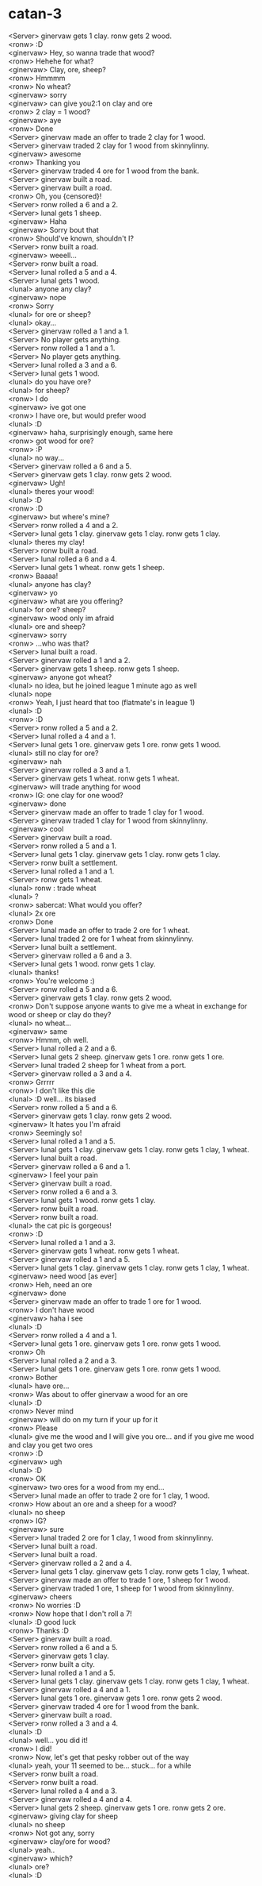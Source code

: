 # catan-3  
<Server\> ginervaw gets 1 clay. ronw gets 2 wood.  
<ronw\> :D  
<ginervaw\> Hey, so wanna trade that wood?  
<ronw\> Hehehe for what?  
<ginervaw\> Clay, ore, sheep?  
<ronw\> Hmmmm  
<ronw\> No wheat?  
<ginervaw\> sorry  
<ginervaw\> can give you2:1 on clay and ore  
<ronw\> 2 clay = 1 wood?  
<ginervaw\> aye  
<ronw\> Done  
<Server\> ginervaw made an offer to trade 2 clay for 1 wood.  
<Server\> ginervaw traded 2 clay for 1 wood from skinnylinny.  
<ginervaw\> awesome  
<ronw\> Thanking you  
<Server\> ginervaw traded 4 ore for 1 wood from the bank.  
<Server\> ginervaw built a road.  
<Server\> ginervaw built a road.  
<ronw\> Oh, you {censored}!  
<Server\> ronw rolled a 6 and a 2.  
<Server\> lunal gets 1 sheep.  
<ginervaw\> Haha  
<ginervaw\> Sorry bout that  
<ronw\> Should've known, shouldn't I?  
<Server\> ronw built a road.  
<ginervaw\> weeell...  
<Server\> ronw built a road.  
<Server\> lunal rolled a 5 and a 4.  
<Server\> lunal gets 1 wood.  
<lunal\> anyone any clay?  
<ginervaw\> nope  
<ronw\> Sorry  
<lunal\> for ore or sheep?  
<lunal\> okay...  
<Server\> ginervaw rolled a 1 and a 1.  
<Server\> No player gets anything.  
<Server\> ronw rolled a 1 and a 1.  
<Server\> No player gets anything.  
<Server\> lunal rolled a 3 and a 6.  
<Server\> lunal gets 1 wood.  
<lunal\> do you have ore?  
<lunal\> for sheep?  
<ronw\> I do  
<ginervaw\> ive got one  
<ronw\> I have ore, but would prefer wood  
<lunal\> :D  
<ginervaw\> haha, surprisingly enough, same here  
<ronw\> got wood for ore?  
<ronw\> :P  
<lunal\> no way...  
<Server\> ginervaw rolled a 6 and a 5.  
<Server\> ginervaw gets 1 clay. ronw gets 2 wood.  
<ginervaw\> Ugh!  
<lunal\> theres your wood!  
<lunal\> :D  
<ronw\> :D  
<ginervaw\> but where's mine?  
<Server\> ronw rolled a 4 and a 2.  
<Server\> lunal gets 1 clay. ginervaw gets 1 clay. ronw gets 1 clay.  
<lunal\> theres my clay!  
<Server\> ronw built a road.  
<Server\> lunal rolled a 6 and a 4.  
<Server\> lunal gets 1 wheat. ronw gets 1 sheep.  
<ronw\> Baaaa!  
<lunal\> anyone has clay?  
<ginervaw\> yo  
<ginervaw\> what are you offering?  
<lunal\> for ore? sheep?  
<ginervaw\> wood only im afraid  
<lunal\> ore and sheep?  
<ginervaw\> sorry  
<ronw\> ...who was that?  
<Server\> lunal built a road.  
<Server\> ginervaw rolled a 1 and a 2.  
<Server\> ginervaw gets 1 sheep. ronw gets 1 sheep.  
<ginervaw\> anyone got wheat?  
<lunal\> no idea, but he joined league 1 minute ago as well  
<lunal\> nope  
<ronw\> Yeah, I just heard that too (flatmate's in league 1)  
<lunal\> :D  
<ronw\> :D  
<Server\> ronw rolled a 5 and a 2.  
<Server\> lunal rolled a 4 and a 1.  
<Server\> lunal gets 1 ore. ginervaw gets 1 ore. ronw gets 1 wood.  
<lunal\> still no clay for ore?  
<ginervaw\> nah  
<Server\> ginervaw rolled a 3 and a 1.  
<Server\> ginervaw gets 1 wheat. ronw gets 1 wheat.  
<ginervaw\> will trade anything for wood  
<ronw\> IG: one clay for one wood?  
<ginervaw\> done  
<Server\> ginervaw made an offer to trade 1 clay for 1 wood.  
<Server\> ginervaw traded 1 clay for 1 wood from skinnylinny.  
<ginervaw\> cool  
<Server\> ginervaw built a road.  
<Server\> ronw rolled a 5 and a 1.  
<Server\> lunal gets 1 clay. ginervaw gets 1 clay. ronw gets 1 clay.  
<Server\> ronw built a settlement.  
<Server\> lunal rolled a 1 and a 1.  
<Server\> ronw gets 1 wheat.  
<lunal\> ronw : trade wheat  
<lunal\> ?  
<ronw\> sabercat: What would you offer?  
<lunal\> 2x ore  
<ronw\> Done  
<Server\> lunal made an offer to trade 2 ore for 1 wheat.  
<Server\> lunal traded 2 ore for 1 wheat from skinnylinny.  
<Server\> lunal built a settlement.  
<Server\> ginervaw rolled a 6 and a 3.  
<Server\> lunal gets 1 wood. ronw gets 1 clay.  
<lunal\> thanks!  
<ronw\> You're welcome :)  
<Server\> ronw rolled a 5 and a 6.  
<Server\> ginervaw gets 1 clay. ronw gets 2 wood.  
<ronw\> Don't suppose anyone wants to give me a wheat in exchange for wood or sheep or clay do they?  
<lunal\> no wheat...  
<ginervaw\> same  
<ronw\> Hmmm, oh well.  
<Server\> lunal rolled a 2 and a 6.  
<Server\> lunal gets 2 sheep. ginervaw gets 1 ore. ronw gets 1 ore.  
<Server\> lunal traded 2 sheep for 1 wheat from a port.  
<Server\> ginervaw rolled a 3 and a 4.  
<ronw\> Grrrrr  
<ronw\> I don't like this die  
<lunal\> :D well... its biased  
<Server\> ronw rolled a 5 and a 6.  
<Server\> ginervaw gets 1 clay. ronw gets 2 wood.  
<ginervaw\> It hates you I'm afraid  
<ronw\> Seemingly so!  
<Server\> lunal rolled a 1 and a 5.  
<Server\> lunal gets 1 clay. ginervaw gets 1 clay. ronw gets 1 clay, 1 wheat.  
<Server\> lunal built a road.  
<Server\> ginervaw rolled a 6 and a 1.  
<ginervaw\> I feel your pain  
<Server\> ginervaw built a road.  
<Server\> ronw rolled a 6 and a 3.  
<Server\> lunal gets 1 wood. ronw gets 1 clay.  
<Server\> ronw built a road.  
<Server\> ronw built a road.  
<lunal\> the cat pic is gorgeous!  
<ronw\> :D  
<Server\> lunal rolled a 1 and a 3.  
<Server\> ginervaw gets 1 wheat. ronw gets 1 wheat.  
<Server\> ginervaw rolled a 1 and a 5.  
<Server\> lunal gets 1 clay. ginervaw gets 1 clay. ronw gets 1 clay, 1 wheat.  
<ginervaw\> need wood [as ever]  
<ronw\> Heh, need an ore  
<ginervaw\> done  
<Server\> ginervaw made an offer to trade 1 ore for 1 wood.  
<ronw\> I don't have wood  
<ginervaw\> haha i see  
<lunal\> :D  
<Server\> ronw rolled a 4 and a 1.  
<Server\> lunal gets 1 ore. ginervaw gets 1 ore. ronw gets 1 wood.  
<ronw\> Oh  
<Server\> lunal rolled a 2 and a 3.  
<Server\> lunal gets 1 ore. ginervaw gets 1 ore. ronw gets 1 wood.  
<ronw\> Bother  
<lunal\> have ore...  
<ronw\> Was about to offer ginervaw a wood for an ore  
<lunal\> :D  
<ronw\> Never mind  
<ginervaw\> will do on my turn if your up for it  
<ronw\> Please  
<lunal\> give me the wood and I will give you ore... and if you give me wood and clay you get two ores  
<ronw\> :D  
<ginervaw\> ugh  
<lunal\> :D  
<ronw\> OK  
<ginervaw\> two ores for a wood from my end...  
<Server\> lunal made an offer to trade 2 ore for 1 clay, 1 wood.  
<ronw\> How about an ore and a sheep for a wood?  
<lunal\> no sheep  
<ronw\> IG?  
<ginervaw\> sure  
<Server\> lunal traded 2 ore for 1 clay, 1 wood from skinnylinny.  
<Server\> lunal built a road.  
<Server\> lunal built a road.  
<Server\> ginervaw rolled a 2 and a 4.  
<Server\> lunal gets 1 clay. ginervaw gets 1 clay. ronw gets 1 clay, 1 wheat.  
<Server\> ginervaw made an offer to trade 1 ore, 1 sheep for 1 wood.  
<Server\> ginervaw traded 1 ore, 1 sheep for 1 wood from skinnylinny.  
<ginervaw\> cheers  
<ronw\> No worries :D  
<ronw\> Now hope that I don't roll a 7!  
<lunal\> :D good luck  
<ronw\> Thanks :D  
<Server\> ginervaw built a road.  
<Server\> ronw rolled a 6 and a 5.  
<Server\> ginervaw gets 1 clay.  
<Server\> ronw built a city.  
<Server\> lunal rolled a 1 and a 5.  
<Server\> lunal gets 1 clay. ginervaw gets 1 clay. ronw gets 1 clay, 1 wheat.  
<Server\> ginervaw rolled a 4 and a 1.  
<Server\> lunal gets 1 ore. ginervaw gets 1 ore. ronw gets 2 wood.  
<Server\> ginervaw traded 4 ore for 1 wood from the bank.  
<Server\> ginervaw built a road.  
<Server\> ronw rolled a 3 and a 4.  
<lunal\> :D  
<lunal\> well... you did it!  
<ronw\> I did!  
<ronw\> Now, let's get that pesky robber out of the way  
<lunal\> yeah, your 11 seemed to be... stuck... for a while  
<Server\> ronw built a road.  
<Server\> ronw built a road.  
<Server\> lunal rolled a 4 and a 3.  
<Server\> ginervaw rolled a 4 and a 4.  
<Server\> lunal gets 2 sheep. ginervaw gets 1 ore. ronw gets 2 ore.  
<ginervaw\> giving clay for sheep  
<lunal\> no sheep  
<ronw\> Not got any, sorry  
<ginervaw\> clay/ore for wood?  
<lunal\> yeah..  
<ginervaw\> which?  
<lunal\> ore?  
<lunal\> :D  
  
